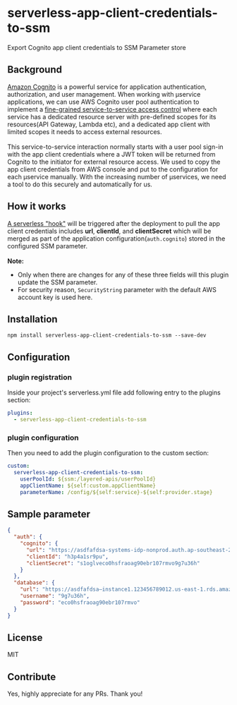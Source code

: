 # serverless-app-client-credentials-to-ssm
Export Cognito app client credentials to SSM Parameter store

## Background
[Amazon Cognito](https://docs.aws.amazon.com/cognito/latest/developerguide/what-is-amazon-cognito.html) is a powerful service for application authentication, authorization, and user management. When working with µservice applications, we can use AWS Cognito user pool authentication to implement a [fine-grained service-to-service access control](https://gaarazhu.github.io/fine-grained-authorization/) where each service has a dedicated resource server with pre-defined scopes for its resources(API Gateway, Lambda etc), and a dedicated app client with limited scopes it needs to access external resources.<br/><br/>
This service-to-service interaction normally starts with a user pool sign-in with the app client credentials where a JWT token will be returned from Cognito to the initiator for external resource access. We used to copy the app client credentials from AWS console and put to the configuration for each µservice manually. With the increasing number of µservices, we need a tool to do this securely and automatically for us.

## How it works
[A serverless "hook"](https://www.serverless.com/framework/docs/guides/plugins/creating-plugins#lifecycle-events) will be triggered after the deployment to pull the app client credentials includes **url**, **clientId**, and **clientSecret** which will be merged as part of the application configuration(`auth.cognito`) stored in the configured SSM parameter.<br/><br/>
**Note:**
* Only when there are changes for any of these three fields will this plugin update the SSM parameter.
* For security reason, `SecurityString` parameter with the default AWS account key is used here.


## Installation
```
npm install serverless-app-client-credentials-to-ssm --save-dev
```

## Configuration
### plugin registration ###
Inside your project's serverless.yml file add following entry to the plugins section:
```YAML
plugins:
  - serverless-app-client-credentials-to-ssm
```
### plugin configuration ###
Then you need to add the plugin configuration to the custom section:
```YAML
custom:
  serverless-app-client-credentials-to-ssm:
    userPoolId: ${ssm:/layered-apis/userPoolId}
    appClientName: ${self:custom.appClientName}
    parameterName: /config/${self:service}-${self:provider.stage}
```

## Sample parameter
```JSON
{
  "auth": {
	"cognito": {
	  "url": "https://asdfafdsa-systems-idp-nonprod.auth.ap-southeast-2.amazoncognito.com/oauth2/token",
	  "clientId": "h3p4a1sr9pu",
	  "clientSecret": "s1oglveco0hsfraoag90ebr107rmvo9g7u36h"
	}
  },
  "database": {
	"url": "https://asdfafdsa–instance1.123456789012.us-east-1.rds.amazonaws.com",
	"username": "9g7u36h",
	"password": "eco0hsfraoag90ebr107rmvo"
  }
}
```

## License
MIT

## Contribute
Yes, highly appreciate for any PRs. Thank you!
